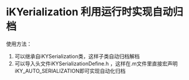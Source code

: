 # iKYerialization 利用运行时实现自动归档
使用方法：
1. 可以继承自iKYSerialization类，这样子类自动归档解档
2. 可以导入头文件iKYSerializationDefine.h ，这样在.m文件里直接宏声明iKY_AUTO_SERIALIZATION即可实现自动化归档


